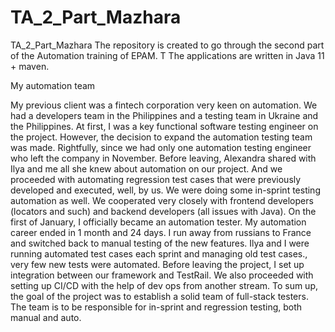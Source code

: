 # TA_2_Part_Mazhara
TA_2_Part_Mazhara
The repository is created to go through the second part of the Automation training of EPAM. T
The applications are written in Java 11 + maven. 



My automation team 

My previous client was a fintech corporation very keen on automation.
We had a developers team in the Philippines and a testing team in Ukraine and the Philippines. At first, I  was a key functional software testing engineer on the project.
However, the decision to expand the automation testing team was made. Rightfully, since we had only one automation testing engineer who left the company in November.
Before leaving, Alexandra shared with Ilya and me all she knew about automation on our project. And we proceeded with automating regression test cases that were previously developed and executed, well, by us. We were doing some in-sprint testing automation as well.
We cooperated very closely with frontend developers (locators and such) and backend developers (all issues with Java).
On the first of January, I officially became an automation tester. My automation career ended in 1 month and 24 days. I run away from russians to France and switched back to manual testing of the new features. Ilya and I were running automated test cases each sprint and managing old test cases., very few new tests were automated. Before leaving the project, I set up integration between our framework and TestRail. We also proceeded with setting up CI/CD with the help of dev ops from another stream.
To sum up, the goal of the project was to establish a solid team of full-stack testers. The team is to be responsible for in-sprint and regression testing, both manual and auto.  